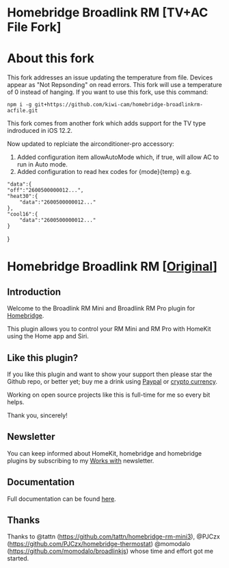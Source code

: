 # Homebridge Broadlink RM [TV+AC File Fork]

# About this fork
This fork addresses an issue updating the temperature from file. Devices appear as "Not Repsonding" on read errors. This fork will use a temperature of 0 instead of hanging. If you want to use this fork, use this command: 

`npm i -g git+https://github.com/kiwi-cam/homebridge-broadlinkrm-acfile.git`

This fork comes from another fork which adds support for the TV type indroduced in iOS 12.2.

Now updated to replciate the airconditioner-pro accessory:
  1. Added configuration item allowAutoMode which, if true, will allow AC to run in Auto mode.
  2. Added configuration to read hex codes for {mode}{temp} e.g.
  
	"data":{
  	"off":"2600500000012...",
    "heat30":{
    	"data":"2600500000012..."
    },
    "cool16":{
    	"data":"2600500000012..."
    }
  }
 

# Homebridge Broadlink RM [[Original](https://github.com/lprhodes/homebridge-broadlink-rm)]

## Introduction
Welcome to the Broadlink RM Mini and Broadlink RM Pro plugin for [Homebridge](https://github.com/nfarina/homebridge).

This plugin allows you to control your RM Mini and RM Pro with HomeKit using the Home app and Siri.


## Like this plugin?

If you like this plugin and want to show your support then please star the Github repo, or better yet; buy me a drink using [Paypal](https://paypal.me/lprhodes) or [crypto currency](https://goo.gl/bEn1RW).

Working on open source projects like this is full-time for me so every bit helps.

Thank you, sincerely!

## Newsletter

You can keep informed about HomeKit, homebridge and homebridge plugins by subscribing to my [Works with](http://workswith.io) newsletter.

## Documentation

Full documentation can be found [here](https://lprhodes.github.io/slate/).

## Thanks
Thanks to @tattn (https://github.com/tattn/homebridge-rm-mini3), @PJCzx (https://github.com/PJCzx/homebridge-thermostat) @momodalo (https://github.com/momodalo/broadlinkjs) whose time and effort got me started.
